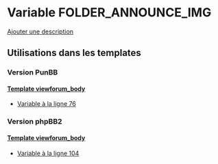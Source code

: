 # Variable FOLDER_ANNOUNCE_IMG
[Ajouter une description](https://fa-tvars.appspot.com/var/FOLDER_ANNOUNCE_IMG)

## Utilisations dans les templates

### Version PunBB

#### [Template viewforum_body](punbb/viewforum_body.md)
* [Variable &agrave; la ligne 76](../punbb/viewforum_body.tpl#L76)

### Version phpBB2

#### [Template viewforum_body](subsilver/viewforum_body.md)
* [Variable &agrave; la ligne 104](../subsilver/viewforum_body.tpl#L104)